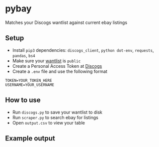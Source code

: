 # pybay
Matches your Discogs wantlist against current ebay listings

## Setup
- Install `pip3` dependencies: `discogs_client`, `python dot-env`, `requests`, `pandas`, `bs4`
- Make sure your [wantlist](https://www.discogs.com/settings/privacy) is `public`
- Create a Personal Access Token at [Discogs](https://www.discogs.com/settings/developers)
- Create a `.env` file and use the following format

```
TOKEN=YOUR_TOKEN_HERE
USERNAME=YOUR_USERNAME
```

## How to use
- Run `discogs.py` to save your wantlist to disk
- Run `scraper.py` to search ebay for listings
- Open `output.csv` to view your table

## Example output
